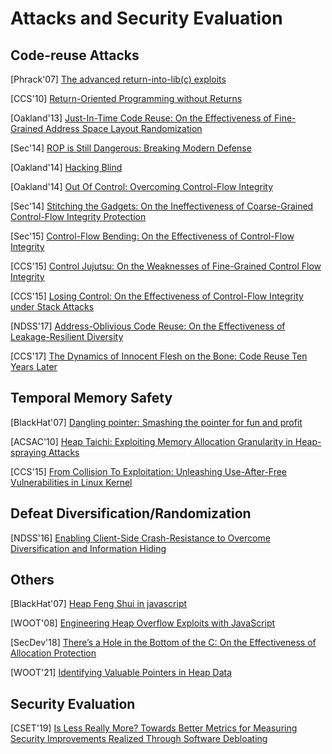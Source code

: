 # Attacks and Security Evaluation

## Code-reuse Attacks
[Phrack'07] [The advanced return-into-lib(c)
exploits](http://hamsa.cs.northwestern.edu/media/readings/advanced_libc.pdf)

[CCS'10] [Return-Oriented Programming without
Returns](https://hovav.net/ucsd/dist/noret-ccs.pdf)

[Oakland'13] [Just-In-Time Code Reuse: On the Effectiveness of Fine-Grained
Address Space Layout
Randomization](https://cs.unc.edu/~fabian/papers/oakland2013.pdf)

[Sec'14] [ROP is Still Dangerous: Breaking Modern
Defense](https://www.usenix.org/system/files/conference/usenixsecurity14/sec14-paper-carlini.pdf)

[Oakland'14] [Hacking Blind](http://www.scs.stanford.edu/brop/bittau-brop.pdf)

[Oakland'14] [Out Of Control: Overcoming Control-Flow
Integrity](http://www.portokalidis.net/files/outofcontrol_oakland14.pdf)

[Sec'14] [Stitching the Gadgets: On the Ineffectiveness of Coarse-Grained
Control-Flow Integrity Protection](https://www.usenix.org/system/files/conference/usenixsecurity14/sec14-paper-davi.pdf)

[Sec'15] [Control-Flow Bending: On the Effectiveness of Control-Flow
Integrity](http://nebelwelt.net/publications/files/15SEC.pdf)

[CCS'15] [Control Jujutsu: On the Weaknesses of Fine-Grained Control Flow
Integrity](https://people.csail.mit.edu/fanl/papers/jujutsu-ccs15.pdf)

[CCS'15] [Losing Control: On the Effectiveness of Control-Flow Integrity under Stack
Attacks](https://www.ics.uci.edu/~perl/ccs15_stackdefiler.pdf)

[NDSS'17] [Address-Oblivious Code Reuse: On the Effectiveness of
Leakage-Resilient Diversity](https://www.ics.uci.edu/~perl/ndss17_aocr.pdf)

[CCS'17] [The Dynamics of Innocent Flesh on the Bone: Code Reuse Ten Years
Later](http://vvdveen.com/publications/newton.pdf)

## Temporal Memory Safety
[BlackHat'07] [Dangling pointer: Smashing the pointer for fun and
profit](https://www.blackhat.com/presentations/bh-usa-07/Afek/Whitepaper/bh-usa-07-afek-WP.pdf)

[ACSAC'10] [Heap Taichi: Exploiting Memory Allocation Granularity in
Heap-spraying Attacks](https://dl.acm.org/doi/10.1145/1920261.1920310)

[CCS'15] [From Collision To Exploitation: Unleashing Use-After-Free
Vulnerabilities in Linux Kernel](https://dl.acm.org/citation.cfm?id=2813637)


## Defeat Diversification/Randomization
[NDSS'16] [Enabling Client-Side Crash-Resistance to Overcome Diversification
and Information
Hiding](https://www.ndss-symposium.org/wp-content/uploads/2017/09/enabling-client-side-crash-resistance-overcome-diversification-information-hiding.pdf)

## Others
[BlackHat'07] [Heap Feng Shui in
javascript](https://www.blackhat.com/presentations/bh-usa-07/Sotirov/Whitepaper/bh-usa-07-sotirov-WP.pdf)

[WOOT'08] [Engineering Heap Overflow Exploits with
JavaScript](https://www.usenix.org/legacy/events/woot08/tech/full_papers/daniel/daniel.pdf)

[SecDev'18] [There’s a Hole in the Bottom of the C: On the Effectiveness
of Allocation Protection](http://web.mit.edu/ha22286/www/papers/SecDev18.pdf)

[WOOT'21] [Identifying Valuable Pointers in Heap
Data](https://mickens.seas.harvard.edu/files/mickens/files/memory_cartography.pdf)


## Security Evaluation
[CSET'19] [Is Less Really More? Towards Better Metrics for Measuring Security
Improvements Realized Through Software
Debloating](https://www.usenix.org/system/files/cset19-paper_brown.pdf)

